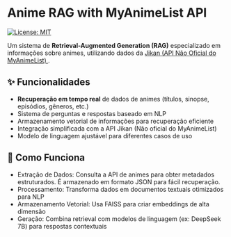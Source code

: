 # Anime RAG with MyAnimeList API

[![License: MIT](https://img.shields.io/badge/License-MIT-yellow.svg)](https://opensource.org/licenses/MIT)

Um sistema de **Retrieval-Augmented Generation (RAG)** especializado em informações sobre animes, utilizando dados da [Jikan (API Não Oficial do MyAnimeList) ](https://api.jikan.moe/v4/anime). 

## ✨ Funcionalidades

- **Recuperação em tempo real** de dados de animes (títulos, sinopse, episódios, gêneros, etc.)
- Sistema de perguntas e respostas baseado em NLP
- Armazenamento vetorial de informações para recuperação eficiente
- Integração simplificada com a API Jikan (Não oficial do MyAnimeList)
- Modelo de linguagem ajustável para diferentes casos de uso

## 🧠 Como Funciona

- Extração de Dados: Consulta a API de animes para obter metadados estruturados. É armazenado em formato JSON para fácil recuperação.
- Processamento: Transforma dados em documentos textuais otimizados para NLP
- Armazenamento Vetorial: Usa FAISS para criar embeddings de alta dimensão
- Geração: Combina retrieval com modelos de linguagem (ex: DeepSeek 7B) para respostas contextuais
